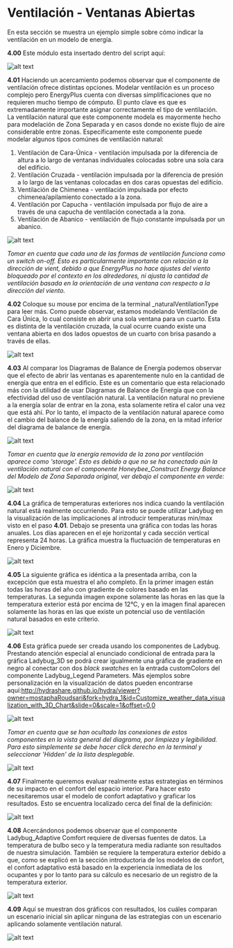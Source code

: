 # Ventilación - Ventanas Abiertas

En esta sección se muestra un ejemplo simple sobre cómo indicar la ventilación en un modelo de energía.

**4.00** Este módulo esta insertado dentro del script aquí:

![alt text](https://user-images.githubusercontent.com/44324576/52432381-96222c00-2b0a-11e9-9107-22d6dc01e8b9.png)

**4.01** Haciendo un acercamiento podemos observar que el componente de ventilación ofrece distintas opciones. Modelar ventilación es un proceso complejo pero EnergyPlus cuenta con diversas simplificaciones que no requieren mucho tiempo de cómputo. El punto clave es que es extremadamente importante asignar correctamente el tipo de ventilación. La ventilación natural que este componente modela es mayormente hecho para modelación de Zona Separada y en casos donde no existe flujo de aire considerable entre zonas. Específicamente este componente puede modelar algunos tipos comúnes de ventilación natural:

  1. Ventilación de Cara-Única - ventilación impulsada por la diferencia de altura a lo largo de ventanas individuales colocadas sobre una sola cara del edificio.
  2. Ventilación Cruzada - ventilación impulsada por la diferencia de presión a lo largo de las ventanas colocadas en dos caras opuestas del edificio.
  3. Ventilación de Chimenea - ventilación impulsada por efecto chimenea/apilamiento conectado a la zona.
  4. Ventilación por Capucha - ventilación impulsada por flujo de aire a través de una capucha de ventilación conectada a la zona.
  5. Ventilación de Abanico -  ventilación de flujo constante impulsada por un abanico.
  
  ![alt text](https://user-images.githubusercontent.com/44324576/52433831-47769100-2b0e-11e9-90d8-bb75513e89b4.png)

*Tomar en cuenta que cada una de las formas de ventilación funciona como un switch on-off. Esto es particularmente importante con relación a la dirección de vient, debido a que EnergyPlus no hace ajustes del viento bloqueado por el contexto en los alrededores, ni ajusta la cantidad de ventilación basada en la orientación de una ventana con respecto a la dirección del viento.* 

**4.02** Coloque su mouse por encima de la terminal _naturalVentilationType para leer más. Como puede observar, estamos modelando Ventilación de Cara Única, lo cual consiste en abrir una sola ventana para un cuarto. Esta es distinta de la ventilación cruzada, la cual ocurre cuando existe una ventana abierta en dos lados opuestos de un cuarto con brisa pasando a través de ellas. 

![alt text](https://user-images.githubusercontent.com/44324576/52435631-a1795580-2b12-11e9-9fd8-ca989490c835.jpg)

**4.03** Al comparar los Diagramas de Balance de Energía podemos observar que el efecto de abrir las ventanas es aparentemente nulo en la cantidad de energía que entra en el edificio. Este es un comentario que esta relacionado más con la utilidad de usar Diagramas de Balance de Energía que con la efectividad del uso de ventilación natural. La ventilación natural no previene a la energía solar de entrar en la zona, esta solamente retira el calor una vez que está ahí. Por lo tanto, el impacto de la ventilación natural aparece como el cambio del balance de la energía saliendo de la zona, en la mitad inferior del diagrama de balance de energía.

![alt text](https://user-images.githubusercontent.com/44324576/52435462-3465c000-2b12-11e9-98e4-19c909b93399.gif)

*Tomar en cuenta que la energía removida de la zona por ventilación aparece como 'storage'. Esto es debido a que no se ha conectado aún la ventilación natural con el componente Honeybee_Construct Energy Balance del Modelo de Zona Separada original, ver debajo el componente en verde:*

![alt text](https://user-images.githubusercontent.com/44324576/52437574-852be780-2b17-11e9-9432-f299c91472c9.jpg)

**4.04** La gráfica de temperaturas exteriores nos indica cuando la ventilación natural está realmente occurriendo. Para esto se puede utilizar Ladybug en la visualización de las implicaciones al introducir temperaturas min/max visto en el paso **4.01**. Debajo se presenta una gráfica con todas las horas anuales. Los días aparecen en el eje horizontal y cada sección vertical representa 24 horas. La gráfica muestra la fluctuación de temperaturas en Enero y Diciembre.

![alt text](https://user-images.githubusercontent.com/44324576/52436054-89560600-2b13-11e9-8087-304579af9e2b.jpg)

**4.05** La siguiente gráfica es idéntica a la presentada arriba, con la excepción que esta muestra el año completo. En la primer imagen están todas las horas del año con gradiente de colores basado en las temperaturas. La segunda imagen expone solamente las horas en las que la temperatura exterior está por encima de 12°C, y en la imagen final aparecen solamente las horas en las que existe un potencial uso de ventilación natural basados en este criterio.

![alt text](https://user-images.githubusercontent.com/44324576/52436707-3f6e1f80-2b15-11e9-8004-bf9d1a382078.gif)

**4.06** Esta gráfica puede ser creada usando los componentes de Ladybug. Prestando atención especial al enunciado condicional de entrada para la gráfica Ladybug_3D se podrá crear igualmente una gráfica de gradiente en negro al conectar con dos *black swatches* en la entrada customColors del componente Ladybug_Legend Parameters. Más ejemplos sobre personalización en la visualización de datos pueden encontrarse aquí:http://hydrashare.github.io/hydra/viewer?owner=mostaphaRoudsari&fork=hydra_1&id=Customize_weather_data_visualization_with_3D_Chart&slide=0&scale=1&offset=0,0

![alt text](https://user-images.githubusercontent.com/44324576/52436944-e783e880-2b15-11e9-8cc5-8ea4f309681c.png)

*Tomar en cuenta que se han ocultado las conexiones de estos componentes en la vista general del diagrama, por limpieza y legibilidad. Para esto simplemente se debe hacer click derecho en la terminal y seleccionar 'Hidden' de la lista desplegable*.

![alt text](https://user-images.githubusercontent.com/44324576/52437724-e2279d80-2b17-11e9-9204-3482033d707a.JPG)

**4.07** Finalmente queremos evaluar realmente estas estrategias en términos de su impacto en el confort del espacio interior. Para hacer esto necesitaremos usar el modelo de confort adaptativo y graficar los resultados. Esto se encuentra localizado cerca del final de la definición:

![alt text](https://user-images.githubusercontent.com/44324576/52441180-52d2b800-2b20-11e9-85a7-2654e114c562.png)

**4.08** Acercándonos podemos observar que el componente Ladybug_Adaptive Comfort requiere de diversas fuentes de datos. La temperatura de bulbo seco y la temperatura media radiante son resultados de nuestra simulación. También se requiere la temperatura exterior debido a que, como se explicó en la sección introductoria de los modelos de confort, el confort adaptativo está basado en la experiencia inmediata de los ocupantes y por lo tanto para su cálculo es necesario de un registro de la temperatura exterior.

![alt text](https://user-images.githubusercontent.com/44324576/52441428-cecd0000-2b20-11e9-9c28-60dd9e8ea861.png)

**4.09** Aquí se muestran dos gráficos con resultados, los cuáles comparan un escenario inicial sin aplicar ninguna de las estrategias con un escenario aplicando solamente ventilación natural.

![alt text](https://user-images.githubusercontent.com/44324576/52441922-418aab00-2b22-11e9-858f-c2ad86d5598e.gif)


